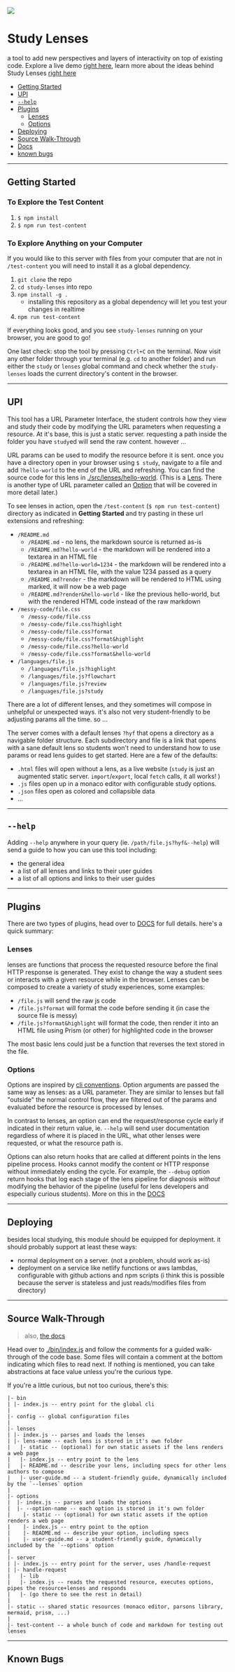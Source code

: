 ![](./assets/lenses2.chip.jpg)

# Study Lenses

a tool to add new perspectives and layers of interactivity on top of existing
code. Explore a live demo
[right here](https://study-lenses-demo.onrender.com/?--defaults), learn more
about the ideas behind Study Lenses
[right here](https://denepo.js.org)

- [Getting Started](#getting-started)
- [UPI](#upi)
- [`--help`](#--help)
- [Plugins](#plugins)
  - [Lenses](#lenses)
  - [Options](#options)
- [Deploying](#deploying)
- [Source Walk-Through](#source-walk-through)
- [Docs](./DOCS.md)
- [known bugs](#known-bugs)

---

## Getting Started

### To Explore the Test Content

1. `$ npm install`
2. `$ npm run test-content`

### To Explore Anything on your Computer

If you would like to this server with files from your computer that are not in
`/test-content` you will need to install it as a global dependency.

1. `git clone` the repo
2. `cd study-lenses` into repo
3. `npm install -g .`
   - installing this repository as a global dependency will let you test your
     changes in realtime
4. `npm run test-content`

If everything looks good, and you see `study-lenses` running on your browser, you are good to go!

One last check: stop the tool by pressing `Ctrl+C` on the terminal. 
Now visit any other folder through your terminal (e.g. `cd` to another folder) 
and run either the `study` or `lenses` global command and check whether the `study-lenses` loads 
the current directory's content in the browser.

---

## UPI

This tool has a URL Parameter Interface, the student controls how they view and
study their code by modifying the URL parameters when requesting a resource. At
it's base, this is just a static server. requesting a path inside the folder you
have `study`ed will send the raw content. however ...

URL params can be used to modify the resource before it is sent. once you have a
directory open in your browser using `$ study`, navigate to a file and add
`?hello-world` to the end of the URL and refreshing. You can find the source
code for this lens in [./src/lenses/hello-world](./src/lenses/hello-world).
(This is a [Lens](#lens). There is another type of URL parameter called an
[Option](#option) that will be covered in more detail later.)

To see lenses in action, open the `/test-content` (`$ npm run test-content`)
directory as indicated in **Getting Started** and try pasting in these url
extensions and refreshing:

- `/README.md`
  - `/README.md` - no lens, the markdown source is returned as-is
  - `/README.md?hello-world` - the markdown will be rendered into a textarea in
    an HTML file
  - `/README.md?hello-world=1234` - the markdown will be rendered into a
    textarea in an HTML file, with the value 1234 passed as a query
  - `/README.md?render` - the markdown will be rendered to HTML using marked, it
    will now be a web page
  - `/README.md?render&hello-world` - like the previous hello-world, but with
    the rendered HTML code instead of the raw markdown
- `/messy-code/file.css`
  - `/messy-code/file.css`
  - `/messy-code/file.css?highlight`
  - `/messy-code/file.css?format`
  - `/messy-code/file.css?format&highlight`
  - `/messy-code/file.css?hello-world`
  - `/messy-code/file.css?format&hello-world`
- `/languages/file.js`
  - `/languages/file.js?highlight`
  - `/languages/file.js?flowchart`
  - `/languages/file.js?review`
  - `/languages/file.js?study`

There are a lot of different lenses, and they sometimes will compose in
unhelpful or unexpected ways. it's also not very student-friendly to be
adjusting params all the time. so ...

The server comes with a default lenses `?hyf` that opens a directory as a
navigable folder structure. Each subdirectory and file is a link that opens with
a sane default lens so students won't need to understand how to use params or
read lens guides to get started. Here are a few of the defaults:

- `.html` files will open without a lens, as a live website (`study` is just an
  augmented static server. `import`/`export`, local `fetch` calls, it all works!
  )
- `.js` files open up in a monaco editor with configurable study options.
- `.json` files open as colored and collapsible data
- ...

---

## `--help`

Adding `--help` anywhere in your query (ie. `/path/file.js?hyf&--help`) will
send a guide to how you can use this tool including:

- the general idea
- a list of all lenses and links to their user guides
- a list of all options and links to their user guides

---

## Plugins

There are two types of plugins, head over to [DOCS](./DOCS.md) for full details.
here's a quick summary:

### Lenses

lenses are functions that process the requested resource before the final HTTP
response is generated. They exist to change the way a student sees or interacts
with a given resource while in the browser. Lenses can be composed to create a
variety of study experiences, some examples:

- `/file.js` will send the raw js code
- `/file.js?format` will format the code before sending it (in case the source
  file is messy)
- `/file.js?format&highlight` will format the code, then render it into an HTML
  file using Prism (or other) for highlighted code in the browser

The most basic lens could just be a function that reverses the text stored in
the file.

### Options

Options are inspired by
[cli conventions](https://nullprogram.com/blog/2020/08/01/). Option arguments
are passed the same way as lenses: as a URL parameter. They are similar to
lenses but fall "outside" the normal control flow, they are filtered out of the
params and evaluated before the resource is processed by lenses.

In contrast to lenses, an option can end the request/response cycle early if
indicated in their return value, ie. `--help` will send user documentation
regardless of where it is placed in the URL, what other lenses were requested,
or what the resource path is.

Options can also return hooks that are called at different points in the lens
pipeline process. Hooks cannot modify the content or HTTP response without
immediately ending the cycle. For example, the `--debug` option return hooks
that log each stage of the lens pipeline for diagnosis _without_ modifying the
behavior of the pipeline (useful for lens developers and especially curious
students). More on this in the [DOCS](./DOCS.md)

---

## Deploying

besides local studying, this module should be equipped for deployment. it should
probably support at least these ways:

- normal deployment on a server. (not a problem, should work as-is)
- deployment on a service like netlify functions or aws lambdas, configurable
  with github actions and npm scripts (i think this is possible because the
  server is stateless and just reads/modifies files from directory)

---

## Source Walk-Through

> also, [the docs](./DOCS.md)

Head over to [./bin/index.js](./bin/index.js) and follow the comments for a
guided walk-through of the code base. Some files will contain a comment at the
bottom indicating which files to read next. If nothing is mentioned, you can
take abstractions at face value unless you're the curious type.

If you're a little curious, but not too curious, there's this:

```
|- bin
| |- index.js -- entry point for the global cli
|
|- config -- global configuration files
|
|- lenses
| |- index.js -- parses and loads the lenses
| |- lens-name -- each lens is stored in it's own folder
|   |- static -- (optional) for own static assets if the lens renders a web page
|   |- index.js -- entry point to the lens
|   |- README.md -- describe your lens, including specs for other lens authors to compose
|   |- user-guide.md -- a student-friendly guide, dynamically included by the `--lenses` option
|
|- options
|  |- index.js -- parses and loads the options
|  |- --option-name -- each option is stored in it's own folder
|    |- static -- (optional) for own static assets if the option renders a web page
|    |- index.js -- entry point to the option
|    |- README.md -- describe your option, including specs
|    |- user-guide.md -- a student-friendly guide, dynamically included by the `--options` option
|
|- server
| |- index.js -- entry point for the server, uses /handle-request
| |- handle-request
|   |- lib
|   |- index.js -- reads the requested resource, executes options, pipes the resource+lenses and responds
|   |- (go there to see the rest in detail)
|
|- static -- shared static resources (monaco editor, parsons library, mermaid, prism, ...)
|
|- test-content -- a whole bunch of code and markdown for testing out lenses
```

---

## Known Bugs
